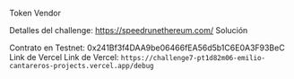 Token Vendor

Detalles del challenge: https://speedrunethereum.com/
Solución

Contrato en Testnet: 0x241Bf3f4DAA9be06466fEA56d5b1C6E0A3F93BeC
Link de Vercel
Link de Vercel: `https://challenge7-pt1d82m06-emilio-cantareros-projects.vercel.app/debug`
